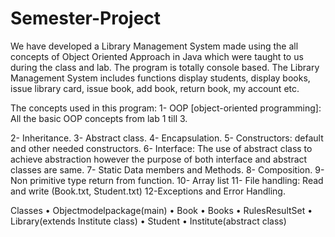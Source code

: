 # Semester-Project
We have developed a Library Management System made using the all concepts of Object Oriented Approach in Java which were taught to us during the class and lab. The program is totally console based. The Library Management System includes functions display students, display books, issue library card, issue book, add book, return book, my account etc.

The concepts used in this program:
1- OOP [object-oriented programming]: All the basic OOP concepts from lab 1 till 3.

2- Inheritance.
3- Abstract class.
4- Encapsulation.
5- Constructors: default and other needed constructors.
6- Interface: The use of abstract class to achieve abstraction however the purpose of both interface and abstract classes are same.
7- Static Data members and Methods.
8- Composition.
9-Non primitive type return from function.
10- Array list 
11- File handling: Read and write (Book.txt, Student.txt)
12-Exceptions and Error Handling.


Classes
•	Objectmodelpackage(main)
•	Book
•	Books
•	RulesResultSet
•	Library(extends Institute class)
•	Student
•	Institute(abstract class)

